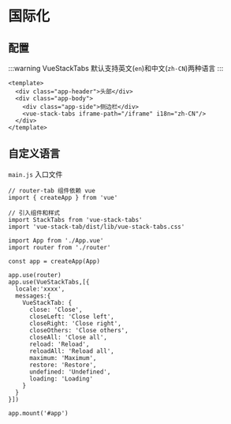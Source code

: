 # 国际化

## 配置

:::warning
VueStackTabs 默认支持英文(`en`)和中文(`zh-CN`)两种语言
:::
```vue:line-numbers
<template>
  <div class="app-header">头部</div>
  <div class="app-body">
    <div class="app-side">侧边栏</div>
    <vue-stack-tabs iframe-path="/iframe" i18n="zh-CN"/>
  </div>
</template>
```

## 自定义语言
`main.js` 入口文件

```javascript:line-numbers {14-31}
// router-tab 组件依赖 vue 
import { createApp } from 'vue'

// 引入组件和样式
import StackTabs from 'vue-stack-tabs'
import 'vue-stack-tab/dist/lib/vue-stack-tabs.css'

import App from './App.vue'
import router from './router'

const app = createApp(App)

app.use(router)
app.use(VueStackTabs,[{
  locale:'xxxx',
  messages:{
    VueStackTab: {
      close: 'Close',
      closeLeft: 'Close left',
      closeRight: 'Close right',
      closeOthers: 'Close others',
      closeAll: 'Close all',
      reload: 'Reload',
      reloadAll: 'Reload all',
      maximum: 'Maximum',
      restore: 'Restore',
      undefined: 'Undefined',
      loading: 'Loading'
    }
  }
}])

app.mount('#app')
```